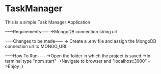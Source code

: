 # TaskManager
This is a simple Task Manager Application

----Requirements----
->MongoDB connection string url

----Changes to be made----
-> Create a .env file and assign the MongoDB connection url to MONGO_URI

----How To Run----
->Open the folder in which the project is saved
->In terminal type "npm start"
->Navigate to browser and "localhost:3000"
->Enjoy :)

